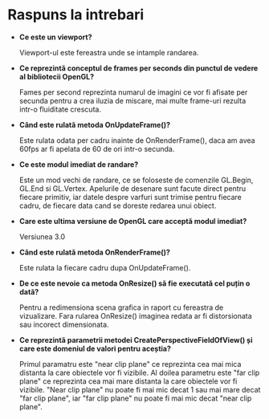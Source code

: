 # Raspuns la intrebari

- **Ce este un viewport?**
  
  Viewport-ul este fereastra unde se intample randarea.
- **Ce reprezintă conceptul de frames per seconds din punctul de vedere al bibliotecii OpenGL?**
  
  Fames per second reprezinta numarul de imagini ce vor fi afisate per secunda pentru a crea iluzia de miscare, mai multe frame-uri rezulta intr-o fluiditate crescuta.
- **Când este rulată metoda OnUpdateFrame()?**
  
  Este rulata odata per cadru inainte de OnRenderFrame(), daca am avea 60fps ar fi apelata de 60 de ori intr-o secunda.
- **Ce este modul imediat de randare?**
  
  Este un mod vechi de randare, ce se foloseste de comenzile GL.Begin, GL.End si GL.Vertex. Apelurile de desenare sunt facute direct pentru fiecare primitiv, iar datele despre varfuri sunt trimise pentru fiecare cadru, de fiecare data cand se doreste redarea unui obiect.
- **Care este ultima versiune de OpenGL care acceptă modul imediat?**
  
  Versiunea 3.0
- **Când este rulată metoda OnRenderFrame()?**
  
  Este rulata la fiecare cadru dupa OnUpdateFrame().
- **De ce este nevoie ca metoda OnResize() să fie executată cel puțin o dată?**
  
  Pentru a redimensiona scena grafica in raport cu fereastra de vizualizare. Fara rularea OnResize() imaginea redata ar fi distorsionata sau incorect dimensionata.
- **Ce reprezintă parametrii metodei CreatePerspectiveFieldOfView() și care este domeniul de valori pentru aceștia?**
  
  Primul paramatru este "near clip plane" ce reprezinta cea mai mica distanta la care obiectele vor fi vizibile. Al doilea parametru este "far clip plane" ce reprezinta cea mai mare distanta la care obiectele vor fi vizibile. "Near clip plane" nu poate fi mai mic decat 1 sau mai mare decat "far clip plane", iar "far clip plane" nu poate fi mai mic decat "near clip plane".
